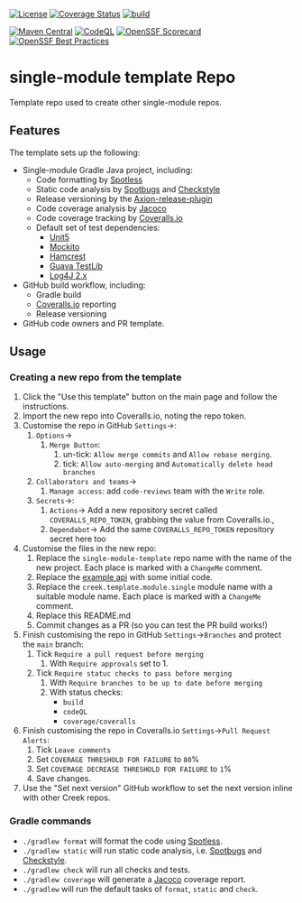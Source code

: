 <!-- ChangeMe: replace /single-module-template in the badge urls below with the name of the repo-->
[![License](https://img.shields.io/badge/License-Apache%202.0-blue.svg)](https://opensource.org/licenses/Apache-2.0)
[![Coverage Status](https://coveralls.io/repos/github/creek-service/single-module-template/badge.svg?branch=main)](https://coveralls.io/github/creek-service/single-module-template?branch=main)
[![build](https://github.com/creek-service/single-module-template/actions/workflows/build.yml/badge.svg)](https://github.com/creek-service/single-module-template/actions/workflows/build.yml)
<!-- ChangeMe: replace 'single-module-template-example' below with name of one published module in this repo -->
[![Maven Central](https://img.shields.io/maven-central/v/org.creekservice/single-module-template-example.svg)](https://central.sonatype.dev/search?q=single-module-template-*)
[![CodeQL](https://github.com/creek-service/single-module-template/actions/workflows/codeql.yml/badge.svg)](https://github.com/creek-service/single-module-template/actions/workflows/codeql.yml)
[![OpenSSF Scorecard](https://api.securityscorecards.dev/projects/github.com/creek-service/single-module-template/badge)](https://api.securityscorecards.dev/projects/github.com/creek-service/single-module-template)
[![OpenSSF Best Practices](https://bestpractices.coreinfrastructure.org/projects/6899/badge)](https://bestpractices.coreinfrastructure.org/projects/6899)

# single-module template Repo
Template repo used to create other single-module repos.

## Features

The template sets up the following:

* Single-module Gradle Java project, including:
    * Code formatting by [Spotless][1]
    * Static code analysis by [Spotbugs][2] and [Checkstyle][3]
    * Release versioning by the [Axion-release-plugin][4]
    * Code coverage analysis by [Jacoco][5]
    * Code coverage tracking by [Coveralls.io][6]
    * Default set of test dependencies:
        * [Unit5][7]
        * [Mockito][8]
        * [Hamcrest][9]
        * [Guava TestLib][10]
        * [Log4J 2.x][11]
* GitHub build workflow, including:
    * Gradle build
    * [Coveralls.io][6] reporting
    * Release versioning
* GitHub code owners and PR template.

## Usage

### Creating a new repo from the template

1. Click the "Use this template" button on the main page and follow the instructions.
2. Import the new repo into Coveralls.io, noting the repo token.
3. Customise the repo in GitHub `Settings`->:
   1. `Options`->
      1. `Merge Button`: 
         1. un-tick: `Allow merge commits` and `Allow rebase merging`.
         2. tick: `Allow auto-merging` and `Automatically delete head branches`
   2. `Collaborators and teams`->
      1. `Manage access`: add `code-reviews` team with the `Write` role.
   3. `Secrets`->:
      1. `Actions`-> Add a new repository secret called `COVERALLS_REPO_TOKEN`, grabbing the value from Coveralls.io.,
      2. `Dependabot`-> Add the same `COVERALLS_REPO_TOKEN` repository secret here too
4. Customise the files in the new repo:
    1. Replace the `single-module-template` repo name with the name of the new project.
       Each place is marked with a `ChangeMe` comment.
    2. Replace the [example api](src/main/java/org/creekservice/api/example) with some initial code.
    3. Replace the `creek.template.module.single` module name with a suitable module name.
      Each place is marked with a `ChangeMe` comment.
    4. Replace this README.md
    5. Commit changes as a PR (so you can test the PR build works!)
5. Finish customising the repo in GitHub `Settings`->`Branches` and protect the `main` branch:
    1. Tick `Require a pull request before merging`
       1. With `Require approvals` set to 1.
    2. Tick `Require statuc checks to pass before merging`
       1. With `Require branches to be up to date before merging`
       2. With status checks:
          * `build`
          * `codeQL`
          * `coverage/coveralls`
6. Finish customising the repo in Coveralls.io `Settings`->`Pull Request Alerts`:
   1. Tick `Leave comments`
   2. Set `COVERAGE THRESHOLD FOR FAILURE` to `80`%
   3. Set `COVERAGE DECREASE THRESHOLD FOR FAILURE` to `1`%
   4. Save changes.
7. Use the "Set next version" GitHub workflow to set the next version inline with other Creek repos.

### Gradle commands

* `./gradlew format` will format the code using [Spotless][1].
* `./gradlew static` will run static code analysis, i.e. [Spotbugs][2] and [Checkstyle][3].
* `./gradlew check` will run all checks and tests.
* `./gradlew coverage` will generate a [Jacoco][5] coverage report.
* `./gradlew` will run the default tasks of `format`, `static` and `check`. 

[1]: https://github.com/diffplug/spotless
[2]: https://spotbugs.github.io/
[3]: https://checkstyle.sourceforge.io/
[4]: https://github.com/allegro/axion-release-plugin
[5]: https://www.jacoco.org/jacoco/trunk/doc/
[6]: https://coveralls.io/
[7]: https://junit.org/junit5/docs/current/user-guide/
[8]: https://site.mockito.org/
[9]: http://hamcrest.org/JavaHamcrest/index
[10]: https://github.com/google/guava/tree/master/guava-testlib
[11]: https://logging.apache.org/log4j/2.x/